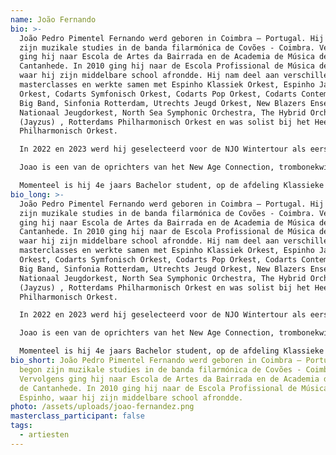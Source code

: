 ```yaml
---
name: João Fernando
bio: >-
  João Pedro Pimentel Fernando werd geboren in Coimbra – Portugal. Hij begon
  zijn muzikale studies in de banda filarmónica de Covões - Coimbra. Vervolgens
  ging hij naar Escola de Artes da Bairrada en de Academia de Música de
  Cantanhede. In 2010 ging hij naar de Escola Profissional de Música de Espinho,
  waar hij zijn middelbare school afrondde. Hij nam deel aan verschillende
  masterclasses en werkte samen met Espinho Klassiek Orkest, Espinho Jazz
  Orkest, Codarts Symfonisch Orkest, Codarts Pop Orkest, Codarts Contemporary
  Big Band, Sinfonia Rotterdam, Utrechts Jeugd Orkest, New Blazers Ensemble,
  Nationaal Jeugdorkest, North Sea Symphonic Orchestra, The Hybrid Orchestra
  (Jayzus) , Rotterdams Philharmonisch Orkest en was solist bij het Heemsteeds
  Philharmonisch Orkest.

  In 2022 en 2023 werd hij geselecteerd voor de NJO Wintertour als eerste tombonist en als reservelid van het European Union Youth Orchestra.

  Joao is een van de oprichters van het New Age Connection, trombonekwintet.

  Momenteel is hij 4e jaars Bachelor student, op de afdeling Klassieke Muziek van Codarts Rotterdam in de klas van docenten Alexander Verbeek, Ben van Dijk en Brandt Attema.
bio_long: >-
  João Pedro Pimentel Fernando werd geboren in Coimbra – Portugal. Hij begon
  zijn muzikale studies in de banda filarmónica de Covões - Coimbra. Vervolgens
  ging hij naar Escola de Artes da Bairrada en de Academia de Música de
  Cantanhede. In 2010 ging hij naar de Escola Profissional de Música de Espinho,
  waar hij zijn middelbare school afrondde. Hij nam deel aan verschillende
  masterclasses en werkte samen met Espinho Klassiek Orkest, Espinho Jazz
  Orkest, Codarts Symfonisch Orkest, Codarts Pop Orkest, Codarts Contemporary
  Big Band, Sinfonia Rotterdam, Utrechts Jeugd Orkest, New Blazers Ensemble,
  Nationaal Jeugdorkest, North Sea Symphonic Orchestra, The Hybrid Orchestra
  (Jayzus) , Rotterdams Philharmonisch Orkest en was solist bij het Heemsteeds
  Philharmonisch Orkest.

  In 2022 en 2023 werd hij geselecteerd voor de NJO Wintertour als eerste tombonist en als reservelid van het European Union Youth Orchestra.

  Joao is een van de oprichters van het New Age Connection, trombonekwintet.

  Momenteel is hij 4e jaars Bachelor student, op de afdeling Klassieke Muziek van Codarts Rotterdam in de klas van docenten Alexander Verbeek, Ben van Dijk en Brandt Attema.
bio_short: João Pedro Pimentel Fernando werd geboren in Coimbra – Portugal. Hij
  begon zijn muzikale studies in de banda filarmónica de Covões - Coimbra.
  Vervolgens ging hij naar Escola de Artes da Bairrada en de Academia de Música
  de Cantanhede. In 2010 ging hij naar de Escola Profissional de Música de
  Espinho, waar hij zijn middelbare school afrondde.
photo: /assets/uploads/joao-fernandez.png
masterclass_participant: false
tags:
  - artiesten
---
```

